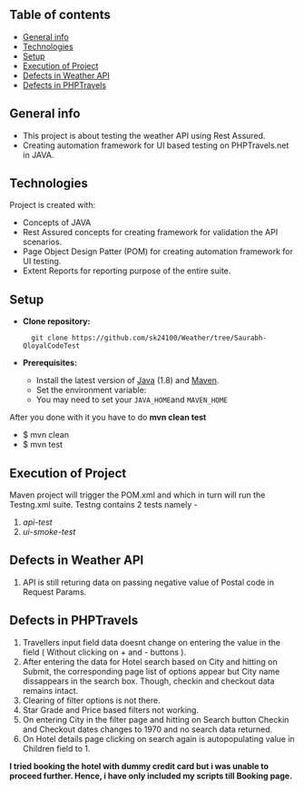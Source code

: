 ## Table of contents
* [General info](#general-info)
* [Technologies](#technologies)
* [Setup](#setup)
* [Execution of Project](#execution)
* [Defects in Weather API](#defects)
* [Defects in PHPTravels](#defects)
 

## General info
 * This project is about testing the weather API using Rest Assured.
 * Creating automation framework for UI based testing on PHPTravels.net in JAVA.
	
## Technologies
Project is created with:
* Concepts of JAVA
* Rest Assured concepts for creating framework for validation the API scenarios.
* Page Object Design Patter (POM) for creating automation framework for UI testing.
* Extent Reports for reporting purpose of the entire suite.
	
## Setup

* **Clone repository:**

        git clone https://github.com/sk24100/Weather/tree/Saurabh-QloyalCodeTest
 
* **Prerequisites:**
    * Install the latest version of [Java](https://java.com) (1.8) and [Maven](https://maven.apache.org/download.html).
    * Set the environment variable: 
    * You may need to set your `JAVA_HOME`and `MAVEN_HOME`


After you done with it you have to do **mvn clean test**
* $ mvn clean
* $ mvn test

## Execution of Project

  Maven project will trigger the POM.xml and which in turn will run the Testng.xml suite. Testng contains 2 tests namely -
  
  1) _api-test_
  2) _ui-smoke-test_

## Defects in Weather API

  1) API is still returing data on passing negative value of Postal code in Request Params.
  

## Defects in PHPTravels
 1) Travellers input field data doesnt change on entering the value in the field ( Without clicking on + and - buttons ).
 2) After entering the data for Hotel search based on City and hitting on Submit, the corresponding page list of options appear but City name dissappears in the search box. Though, checkin and checkout data remains intact.
 3) Clearing of filter options is not there.
 4) Star Grade and Price based filters not working.
 5) On entering City in the filter page and hitting on Search button Checkin and Checkout dates changes to 1970 and no search data returned.
 6) On Hotel details page clicking on search again is autopopulating value in Children field to 1.
 
 **I tried booking the hotel with dummy credit card but i was unable to proceed further. Hence, i have only included my scripts till Booking page.**
 

